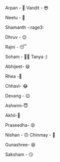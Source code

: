 Arpan - 🤦
Vandit - 😎

Neetu - 🤩


Shamanth -:rage3:


Dhruv - 😉


Rajni - 😴


Soham - :man_technologist:
Tanya :)

Abhijeet- 😆

Rhea -🙂

Chhavi- 😂


Devang - 😉

Ashwini-😇


Akhil-🍉

Praseedha- 😝


Nishan - 🙃
Chinmay - 🥺

Gunashree- 😆

Saksham - 😏
